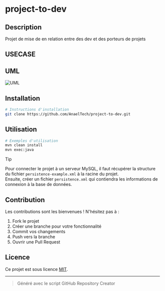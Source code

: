 # project-to-dev

## Description

Projet de mise de en relation entre des dev et des porteurs de projets

## USECASE

## UML

![UML](https://kroki.io/plantuml/svg/eNp9U0Fu2zAQvO8rCPsQoICC5moUBhSZsR3IkiBRbXwyZGnhsJBFlVylLdy8p8g7_LFSTizLbtoLscvd4c4MSaxI0k8WafUVc2I7cJisiMkCnIS0rDbM1kvssgJNrmVNUlXg-CrPyklGyAq7rEr5pDNp2kqhmnWJbN0UGyRwxOP-ZZuR_NYgo1NshyWUUUPH8aafwTNka0M6s4W8zIxhqUG9g-GR4ZC9karU9pTgNpPlKa0t8LvSve6-hGfAVwMm-NRq96WhTwLzx0qVaiPRjBn1slN_pDRho1cFruqWbmtdV_SyqpDWkkbjmaPs3LAJ1oo6D_ogc7lzOLvZXti1Ax6sXCF4IHgbemEaJyB4vJgHHNwgSH1-RPZF7eDe_exCNIsOQeLF80iAWEb8LYyWYhYG9oRp6rsxJMvFXRgsIeauJyDgD-I-gThNBExD8IZ2RJ_dufqOlut5PBKc21Pu0oR3oN7b2MEXfguL8HZueU_dhdWQivjQejXj8Vy4Uw72ppjj_BofXgMbMfxBWBUG_r6R97rgKua-K-ZhkLyDGNwMLGrMBh-vrz8Mul8xYrnevyAc84u2vuAR07j_rSQdeP63sVaGGvu1-rsd4Kab_s-6HQDwB-7XOco=)

## Installation

```bash
# Instructions d'installation
git clone https://github.com/AnaelTech/project-to-dev.git
```

## Utilisation

```bash
# Exemples d'utilisation
mvn clean install
mvn exec:java
```

> [!TIP]
>
> Pour connecter le projet à un serveur MySQL, il faut récupérer la structure du fichier `persistence-example.xml` à la racine du projet.  
> Ensuite, créer un fichier `persistence.xml` qui contiendra les informations de connexion à la base de données.

## Contribution

Les contributions sont les bienvenues ! N'hésitez pas à :

1. Fork le projet
2. Créer une branche pour votre fonctionnalité
3. Commit vos changements
4. Push vers la branche
5. Ouvrir une Pull Request

## Licence

Ce projet est sous licence [MIT](LICENSE).

---

> Généré avec le script GitHub Repository Creator
